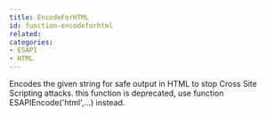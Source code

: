 ```yaml
---
title: EncodeForHTML
id: function-encodeforhtml
related:
categories:
- ESAPI
- HTML
---
```


Encodes the given string for safe output in HTML to stop Cross Site Scripting attacks.
this function is deprecated, use function ESAPIEncode('html',...) instead.
